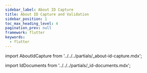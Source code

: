```yaml
---
sidebar_label: About ID Capture
title: About ID Capture and Validation
sidebar_position: 1
toc_max_heading_level: 4
pagination_prev: null
framework: flutter
keywords:
  - flutter
---
```


import AboutIdCapture from '../../../partials/_about-id-capture.mdx';

<AboutIdCapture/>

import IdDocuments from '../../../partials/_id-documents.mdx';

<IdDocuments/>